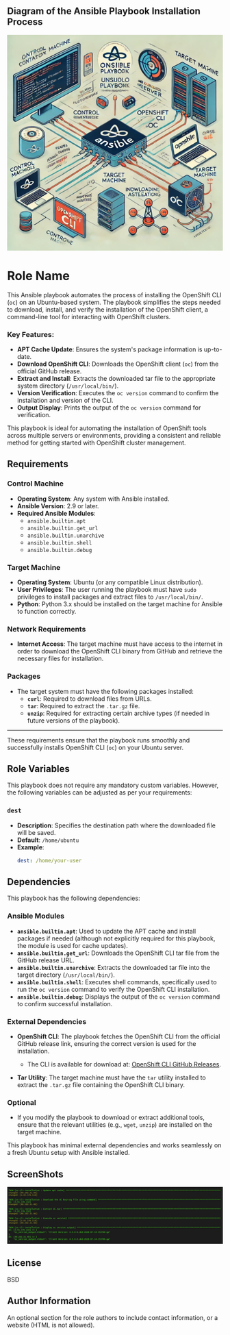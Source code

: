 ## Diagram of the Ansible Playbook Installation Process

<p align="center">
  <img src="images/diagram.JPG" alt="Network Diagram of Ansible Playbook Installation Process" />
</p>


Role Name
=========

This Ansible playbook automates the process of installing the OpenShift CLI (`oc`) on an Ubuntu-based system. The playbook simplifies the steps needed to download, install, and verify the installation of the OpenShift client, a command-line tool for interacting with OpenShift clusters.

### Key Features:
- **APT Cache Update**: Ensures the system's package information is up-to-date.
- **Download OpenShift CLI**: Downloads the OpenShift client (`oc`) from the official GitHub release.
- **Extract and Install**: Extracts the downloaded tar file to the appropriate system directory (`/usr/local/bin/`).
- **Version Verification**: Executes the `oc version` command to confirm the installation and version of the CLI.
- **Output Display**: Prints the output of the `oc version` command for verification.

This playbook is ideal for automating the installation of OpenShift tools across multiple servers or environments, providing a consistent and reliable method for getting started with OpenShift cluster management.

Requirements
------------

### Control Machine
- **Operating System**: Any system with Ansible installed.
- **Ansible Version**: 2.9 or later.
- **Required Ansible Modules**:
  - `ansible.builtin.apt`
  - `ansible.builtin.get_url`
  - `ansible.builtin.unarchive`
  - `ansible.builtin.shell`
  - `ansible.builtin.debug`

### Target Machine
- **Operating System**: Ubuntu (or any compatible Linux distribution).
- **User Privileges**: The user running the playbook must have `sudo` privileges to install packages and extract files to `/usr/local/bin/`.
- **Python**: Python 3.x should be installed on the target machine for Ansible to function correctly.
  
### Network Requirements
- **Internet Access**: The target machine must have access to the internet in order to download the OpenShift CLI binary from GitHub and retrieve the necessary files for installation.

### Packages
- The target system must have the following packages installed:
  - **`curl`**: Required to download files from URLs.
  - **`tar`**: Required to extract the `.tar.gz` file.
  - **`unzip`**: Required for extracting certain archive types (if needed in future versions of the playbook).

---

These requirements ensure that the playbook runs smoothly and successfully installs OpenShift CLI (`oc`) on your Ubuntu server.


Role Variables
--------------

This playbook does not require any mandatory custom variables. However, the following variables can be adjusted as per your requirements:

### `dest`
- **Description**: Specifies the destination path where the downloaded file will be saved.
- **Default**: `/home/ubuntu`
- **Example**:
  ```yaml
  dest: /home/your-user

  ```
Dependencies
------------


This playbook has the following dependencies:

### Ansible Modules
- **`ansible.builtin.apt`**: Used to update the APT cache and install packages if needed (although not explicitly required for this playbook, the module is used for cache updates).
- **`ansible.builtin.get_url`**: Downloads the OpenShift CLI tar file from the GitHub release URL.
- **`ansible.builtin.unarchive`**: Extracts the downloaded tar file into the target directory (`/usr/local/bin/`).
- **`ansible.builtin.shell`**: Executes shell commands, specifically used to run the `oc version` command to verify the OpenShift CLI installation.
- **`ansible.builtin.debug`**: Displays the output of the `oc version` command to confirm successful installation.

### External Dependencies
- **OpenShift CLI**: The playbook fetches the OpenShift CLI from the official GitHub release link, ensuring the correct version is used for the installation.
  - The CLI is available for download at: [OpenShift CLI GitHub Releases](https://github.com/openshift/okd/releases).
  
- **Tar Utility**: The target machine must have the `tar` utility installed to extract the `.tar.gz` file containing the OpenShift CLI binary.

### Optional
- If you modify the playbook to download or extract additional tools, ensure that the relevant utilities (e.g., `wget`, `unzip`) are installed on the target machine.

This playbook has minimal external dependencies and works seamlessly on a fresh Ubuntu setup with Ansible installed.


ScreenShots
----------------


![All Tasks Success and Run oc --version](images/oc.JPG)


License
-------

BSD

Author Information
------------------

An optional section for the role authors to include contact information, or a website (HTML is not allowed).
